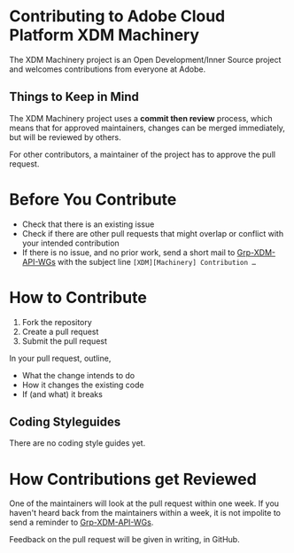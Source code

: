 # Contributing to Adobe Cloud Platform XDM Machinery

The XDM Machinery project is an Open Development/Inner Source project and welcomes contributions from everyone at Adobe.

## Things to Keep in Mind

The XDM Machinery project uses a **commit then review** process, which means that for approved maintainers, changes can be merged immediately, but will be reviewed by others.

For other contributors, a maintainer of the project has to approve the pull request.

# Before You Contribute

* Check that there is an existing issue
* Check if there are other pull requests that might overlap or conflict with your intended contribution
* If there is no issue, and no prior work, send a short mail to [Grp-XDM-API-WGs](mailto:Grp-XDM-API-WGs@adobe.com) with the subject line `[XDM][Machinery] Contribution …`

# How to Contribute

1. Fork the repository
2. Create a pull request
3. Submit the pull request

In your pull request, outline,

* What the change intends to do
* How it changes the existing code
* If (and what) it breaks

## Coding Styleguides

There are no coding style guides yet.

# How Contributions get Reviewed

One of the maintainers will look at the pull request within one week. If you haven't heard back from the maintainers within a week, it is not impolite to send a reminder to [Grp-XDM-API-WGs](mailto:Grp-XDM-API-WGs@adobe.com).

Feedback on the pull request will be given in writing, in GitHub.